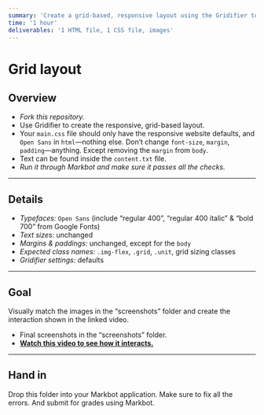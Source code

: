 ```yaml
---
summary: 'Create a grid-based, responsive layout using the Gridifier tool.'
time: '1 hour'
deliverables: '1 HTML file, 1 CSS file, images'
---
```


# Grid layout

## Overview

- *Fork this repository.*
- Use Gridifier to create the responsive, grid-based layout.
- Your `main.css` file should only have the responsive website defaults, and `Open Sans` in `html`—nothing else. Don’t change `font-size`, `margin`, `padding`—anything. Except removing the `margin` from `body`.
- Text can be found inside the `content.txt` file.
- *Run it through Markbot and make sure it passes all the checks.*

---

## Details

- *Typefaces:* `Open Sans` (include “regular 400”, “regular 400 italic” & “bold 700” from Google Fonts)
- *Text sizes:* unchanged
- *Margins & paddings:* unchanged, except for the `body`
- *Expected class names:* `.img-flex`, `.grid`, `.unit`, grid sizing classes
- *Gridifier settings:* defaults

---

## Goal

Visually match the images in the “screenshots” folder and create the interaction shown in the linked video.

- Final screenshots in the “screenshots” folder.
- [**Watch this video to see how it interacts.**](https://video-assets.learntheweb.courses/web-dev-2/grid-layout.mp4)

---

## Hand in

Drop this folder into your Markbot application. Make sure to fix all the errors. And submit for grades using Markbot.

